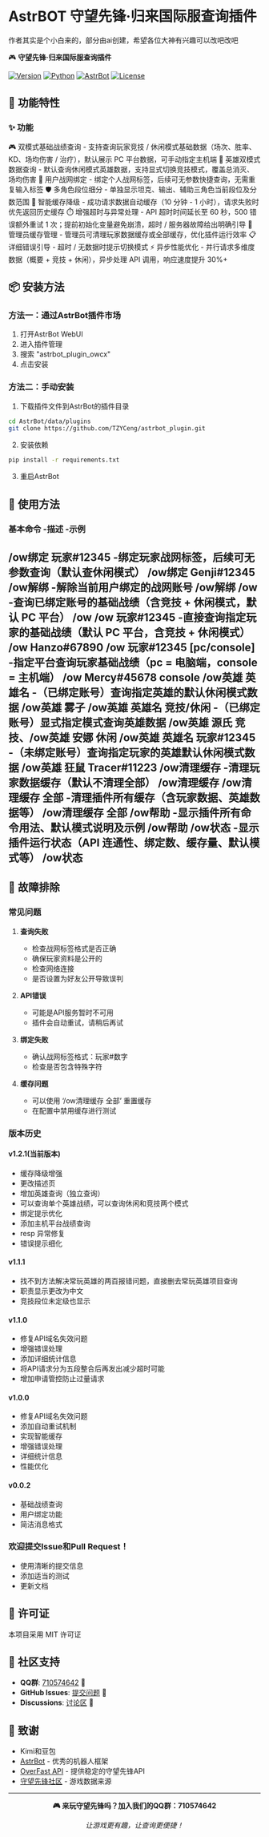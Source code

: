 # AstrBOT 守望先锋·归来国际服查询插件
作者其实是个小白来的，部分由ai创建，希望各位大神有兴趣可以改吧改吧

🎮 **守望先锋·归来国际服查询插件**

[![Version](https://img.shields.io/badge/version-v1.2.1-blue.svg)](https://github.com/TZYCeng/astrbot_plugin_owcx)
[![Python](https://img.shields.io/badge/python-3.8+-green.svg)](https://www.python.org/)
[![AstrBot](https://img.shields.io/badge/AstrBot-3.0+-orange.svg)](https://github.com/AstrBotDevs/AstrBot)
[![License](https://img.shields.io/badge/license-MIT-yellow.svg)](https://opensource.org/licenses/MIT)

## 🚀 功能特性
### ✨ 功能
🎮 双模式基础战绩查询 - 支持查询玩家竞技 / 休闲模式基础数据（场次、胜率、KD、场均伤害 / 治疗），默认展示 PC 平台数据，可手动指定主机端
🦸 英雄双模式数据查询 - 默认查询休闲模式英雄数据，支持显式切换竞技模式，覆盖总消灭、场均伤害
🔗 用户战网绑定 - 绑定个人战网标签，后续可无参数快捷查询，无需重复输入标签
🛡️ 多角色段位细分 - 单独显示坦克、输出、辅助三角色当前段位及分数范围
💾 智能缓存降级 - 成功请求数据自动缓存（10 分钟 - 1 小时），请求失败时优先返回历史缓存
⏱️ 增强超时与异常处理 - API 超时时间延长至 60 秒，500 错误额外重试 1 次；提前初始化变量避免崩溃，超时 / 服务器故障给出明确引导
🔧 管理员缓存管理 - 管理员可清理玩家数据缓存或全部缓存，优化插件运行效率
📋 详细错误引导 - 超时 / 无数据时提示切换模式
⚡ 异步性能优化 - 并行请求多维度数据（概要 + 竞技 + 休闲），异步处理 API 调用，响应速度提升 30%+

## 📦 安装方法
### 方法一：通过AstrBot插件市场
1. 打开AstrBot WebUI
2. 进入插件管理
3. 搜索 "astrbot_plugin_owcx"
4. 点击安装
### 方法二：手动安装
1. 下载插件文件到AstrBot的插件目录
```bash
cd AstrBot/data/plugins
git clone https://github.com/TZYCeng/astrbot_plugin.git
```
2. 安装依赖
```bash
pip install -r requirements.txt
```
3. 重启AstrBot

## 📝 使用方法
### 基本命令	                -描述	                                                      -示例
/ow绑定 玩家#12345	          -绑定玩家战网标签，后续可无参数查询（默认查休闲模式）	         /ow绑定 Genji#12345
/ow解绑	                      -解除当前用户绑定的战网账号	                                 /ow解绑
/ow	                         -查询已绑定账号的基础战绩（含竞技 + 休闲模式，默认 PC 平台）  	/ow
/ow 玩家#12345	                -直接查询指定玩家的基础战绩（默认 PC 平台，含竞技 + 休闲模式）	/ow Hanzo#67890
/ow 玩家#12345 [pc/console]	 -指定平台查询玩家基础战绩（pc = 电脑端，console = 主机端）	   /ow Mercy#45678 console
/ow英雄 英雄名	                -（已绑定账号）查询指定英雄的默认休闲模式数据	               /ow英雄 雾子
/ow英雄 英雄名 竞技/休闲	    -（已绑定账号）显式指定模式查询英雄数据	                     /ow英雄 源氏 竞技、/ow英雄 安娜 休闲
/ow英雄 英雄名 玩家#12345	    -（未绑定账号）查询指定玩家的英雄默认休闲模式数据	            /ow英雄 狂鼠 Tracer#11223
/ow清理缓存	                   -清理玩家数据缓存（默认不清理全部）	                           /ow清理缓存
/ow清理缓存 全部	             -清理插件所有缓存（含玩家数据、英雄数据等）	                  /ow清理缓存 全部
/ow帮助	                      -显示插件所有命令用法、默认模式说明及示例	                     /ow帮助
/ow状态	                      -显示插件运行状态（API 连通性、绑定数、缓存量、默认模式等）	   /ow状态
-

## 🔧 故障排除
### 常见问题
1. **查询失败**
   - 检查战网标签格式是否正确
   - 确保玩家资料是公开的
   - 检查网络连接
   - 是否设置为好友公开导致误判

2. **API错误**
   - 可能是API服务暂时不可用
   - 插件会自动重试，请稍后再试

3. **绑定失败**
   - 确认战网标签格式：玩家#数字
   - 检查是否包含特殊字符

4. **缓存问题**
   - 可以使用 ‘/ow清理缓存 全部’ 重置缓存
   - 在配置中禁用缓存进行测试

### 版本历史
#### v1.2.1(当前版本)
- 缓存降级增强
- 更改描述页
- 增加英雄查询（独立查询）
- 可以查询单个英雄战绩，可以查询休闲和竞技两个模式
- 绑定提示优化
- 添加主机平台战绩查询
- resp 异常修复
- 错误提示细化

#### v1.1.1
- 找不到方法解决常玩英雄的两百报错问题，直接删去常玩英雄项目查询
- 职责显示更改为中文
- 竞技段位未定级也显示

#### v1.1.0 
- 修复API域名失效问题
- 增强错误处理
- 添加详细统计信息
- 将API请求分为五段整合后再发出减少超时可能
- 增加申请管控防止过量请求

#### v1.0.0 
- 修复API域名失效问题
- 添加自动重试机制
- 实现智能缓存
- 增强错误处理
- 详细统计信息
- 性能优化

#### v0.0.2 
- 基础战绩查询
- 用户绑定功能
- 简洁消息格式

### 欢迎提交Issue和Pull Request！
- 使用清晰的提交信息
- 添加适当的测试
- 更新文档

## 📄 许可证
本项目采用 MIT 许可证 

## 👥 社区支持

- **QQ群**: [710574642](https://qm.qq.com/q/UIgSKUGFG2) 💬
- **GitHub Issues**: [提交问题](https://github.com/TZYCeng/astrbot_plugin_owcx/issues) 🐛
- **Discussions**: [讨论区](https://github.com/TZYCeng/astrbot_plugin_owcx/discussions) 💭

## 🙏 致谢

- Kimi和豆包
- [AstrBot](https://github.com/AstrBotDevs/AstrBot) - 优秀的机器人框架
- [OverFast API](https://overfast-api.tekrop.fr) - 提供稳定的守望先锋API
- [守望先锋社区](https://ow.blizzard.cn) - 游戏数据来源

---

<div align="center">
  <p><strong>🎮 来玩守望先锋吗？加入我们的QQ群：710574642</strong></p>
  <p><em>让游戏更有趣，让查询更便捷！</em></p>
</div>
